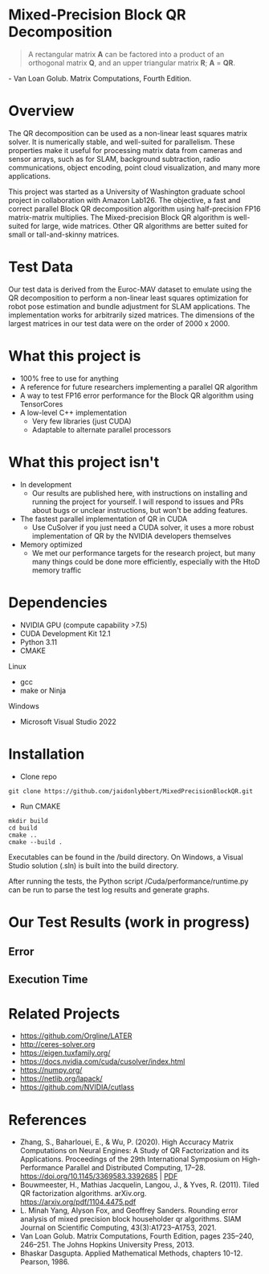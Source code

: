 # Mixed-Precision Block QR Decomposition
>A rectangular matrix **A** can be factored into a product of an orthogonal matrix **Q**, and an upper triangular matrix **R**; **A** = **QR**.

\- Van Loan Golub. Matrix Computations, Fourth Edition.

# Overview
The QR decomposition can be used as a non-linear least squares matrix solver. It is numerically stable, and well-suited for parallelism. These properties make it useful for processing matrix data from cameras and sensor arrays, such as for SLAM, background subtraction, radio communications, object encoding, point cloud visualization, and many more applications.

This project was started as a University of Washington graduate school project in collaboration with Amazon Lab126. The objective, a fast and correct parallel Block QR decomposition algorithm using half-precision FP16 matrix-matrix multiplies. The Mixed-precision Block QR algorithm is well-suited for large, wide matrices. Other QR algorithms are better suited for small or tall-and-skinny matrices. 

# Test Data
Our test data is derived from the Euroc-MAV dataset to emulate using the QR decomposition to perform a non-linear least squares optimization for robot pose estimation and bundle adjustment for SLAM applications. The implementation works for arbitrarily sized matrices. The dimensions of the largest matrices in our test data were on the order of 2000 x 2000.

# What this project is
* 100% free to use for anything
* A reference for future researchers implementing a parallel QR algorithm
* A way to test FP16 error performance for the Block QR algorithm using TensorCores
* A low-level C++ implementation
    * Very few libraries (just CUDA)
    * Adaptable to alternate parallel processors

# What this project isn't
* In development
    * Our results are published here, with instructions on installing and running the project for yourself. I will respond to issues and PRs about bugs or unclear instructions, but won't be adding features.
* The fastest parallel implementation of QR in CUDA
    * Use CuSolver if you just need a CUDA solver, it uses a more robust implementation of QR by the NVIDIA developers themselves
* Memory optimized
    * We met our performance targets for the research project, but many many things could be done more efficiently, especially with the HtoD memory traffic

# Dependencies
* NVIDIA GPU (compute capability >7.5)
* CUDA Development Kit 12.1
* Python 3.11
* CMAKE

Linux
* gcc
* make or Ninja

Windows
* Microsoft Visual Studio 2022

# Installation

* Clone repo
```
git clone https://github.com/jaidonlybbert/MixedPrecisionBlockQR.git
```
* Run CMAKE 
```
mkdir build
cd build
cmake ..
cmake --build .
```

Executables can be found in the /build directory. On Windows, a Visual Studio solution (.sln) is built into the build directory. 

After running the tests, the Python script /Cuda/performance/runtime.py can be run to parse the test log results and generate graphs.

# Our Test Results (work in progress)
## Error

## Execution Time

# Related Projects
* https://github.com/Orgline/LATER
* http://ceres-solver.org
* https://eigen.tuxfamily.org/
* https://docs.nvidia.com/cuda/cusolver/index.html 
* https://numpy.org/ 
* https://netlib.org/lapack/ 
* https://github.com/NVIDIA/cutlass 

# References
* Zhang, S., Baharlouei, E., & Wu, P. (2020). High Accuracy Matrix Computations on Neural Engines: A Study of QR Factorization and its Applications. Proceedings of the 29th International Symposium on High-Performance Parallel and Distributed Computing, 17–28. https://doi.org/10.1145/3369583.3392685 | [PDF](https://www2.cs.uh.edu/~panruowu/pdf/HPDC2020.pdf)
* Bouwmeester, H., Mathias Jacquelin, Langou, J., & Yves, R. (2011). Tiled QR factorization algorithms. arXiv.org. https://arxiv.org/pdf/1104.4475.pdf
* L. Minah Yang, Alyson Fox, and Geoffrey Sanders. Rounding error analysis of mixed precision block householder qr algorithms. SIAM Journal on Scientific Computing, 43(3):A1723–A1753, 2021.
* Van Loan Golub. Matrix Computations, Fourth Edition, pages 235–240, 246–251. The Johns Hopkins University Press, 2013.
* Bhaskar Dasgupta. Applied Mathematical Methods, chapters 10-12. Pearson, 1986.

